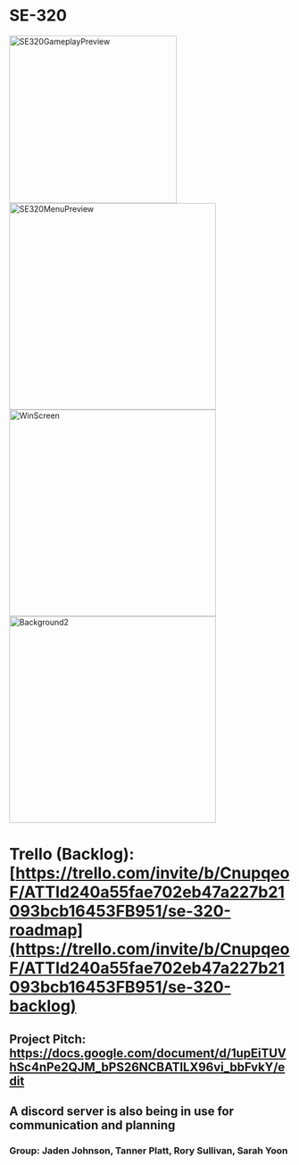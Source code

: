 # SE-320

<img width="300" alt="SE320GameplayPreview" src="https://github.com/ATacoDev/SE-320/assets/146070033/8afa55c2-7bad-43b8-8df1-45d4cfbb9e29">
<img width="370" alt="SE320MenuPreview" src="https://github.com/ATacoDev/SE-320/assets/146070033/5630ed83-d784-4cef-b3fa-0c323877c86e">
<img width = "370" alt = "WinScreen" src="https://github.com/ATacoDev/SE-320/assets/146070033/148d571c-969e-462e-84da-95712e4486bd">
<img width = "370" alt = "Background2" src ="https://github.com/ATacoDev/SE-320/assets/146070033/a27cc332-56f4-4abb-a624-547953123000">


# Trello (Backlog): [https://trello.com/invite/b/CnupqeoF/ATTId240a55fae702eb47a227b21093bcb16453FB951/se-320-roadmap](https://trello.com/invite/b/CnupqeoF/ATTId240a55fae702eb47a227b21093bcb16453FB951/se-320-backlog)

## Project Pitch: https://docs.google.com/document/d/1upEiTUVhSc4nPe2QJM_bPS26NCBATlLX96vi_bbFvkY/edit

## A discord server is also being in use for communication and planning

### Group: Jaden Johnson, Tanner Platt, Rory Sullivan, Sarah Yoon
